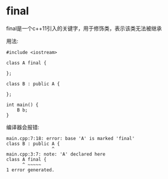 # final

final是一个c++11引入的关键字，用于修饰类，表示该类无法被继承

用法:
```
#include <iostream>

class A final {

};

class B : public A {

};

int main() {
    B b;
}
```
编译器会报错:
```
main.cpp:7:18: error: base 'A' is marked 'final'
class B : public A {
                 ^
main.cpp:3:7: note: 'A' declared here
class A final {
      ^ ~~~~~
1 error generated.
```